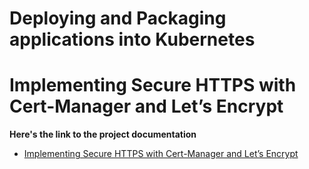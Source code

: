 # Deploying and Packaging applications into Kubernetes
# Implementing Secure HTTPS with Cert-Manager and Let’s Encrypt

__Here's the link to the project documentation__

- [Implementing Secure HTTPS with Cert-Manager and Let’s Encrypt](https://github.com/francdomain/StegHub_DevOps-Cloud_Engineering/blob/main/Implementing_Secure_HTTPS_with_Cert-Manager_and_Let%E2%80%99s_Encrypt)